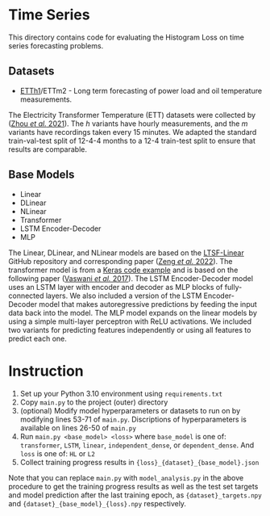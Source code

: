 # Time Series

This directory contains code for evaluating the Histogram Loss on time series forecasting problems.

## Datasets
 - [ETTh1](https://paperswithcode.com/sota/time-series-forecasting-on-etth1-720)/ETTm2 - Long term forecasting of power load and oil temperature measurements.

The Electricity Transformer Temperature (ETT) datasets were collected by ([Zhou *et al.* 2021](https://arxiv.org/pdf/2012.07436.pdf)). The *h* variants have hourly measurements, and the *m* variants have recordings taken every 15 minutes. We adapted the standard train-val-test split of 12-4-4 months to a 12-4 train-test split to ensure that results are comparable. 

## Base Models
 - Linear
 - DLinear
 - NLinear
 - Transformer
 - LSTM Encoder-Decoder
 - MLP

The Linear, DLinear, and NLinear models are based on the [LTSF-Linear](https://github.com/cure-lab/LTSF-Linear) GitHub repository and corresponding paper ([Zeng *et al.* 2022]((https://arxiv.org/pdf/2205.13504.pdf))). The transformer model is from a [Keras code example](https://keras.io/examples/timeseries/timeseries_classification_transformer/) and is based on the following paper ([Vaswani *et al.* 2017]((https://arxiv.org/pdf/1706.03762.pdf))). The LSTM Encoder-Decoder model uses an LSTM layer with encoder and decoder as MLP blocks of fully-connected layers. We also included a version of the LSTM Encoder-Decoder model that makes autoregressive predictions by feeding the input data back into the model. The MLP model expands on the linear models by using a simple multi-layer perceptron with ReLU activations. We included two variants for predicting features independently or using all features to predict each one. 

# Instruction
1. Set up your Python 3.10 environment using `requirements.txt`
2. Copy `main.py` to the project (outer) directory
3. (optional) Modify model hyperparameters or datasets to run on by modifying lines 53-71 of `main.py`. Discriptions of hyperparameters is available on lines 26-50 of `main.py`
4. Run `main.py <base_model> <loss>` 
    where `base_model` is one of: `transformer`, `LSTM`, `linear`, `independent_dense`, or `dependent_dense`. And `loss` is one of: `HL` or `L2`
5. Collect training progress results in `{loss}_{dataset}_{base_model}.json`

Note that you can replace `main.py` with `model_analysis.py` in the above procedure to get the training progress results as well as the test set targets and model prediction after the last training epoch, as `{dataset}_targets.npy` and `{dataset}_{base_model}_{loss}.npy` respectively.
